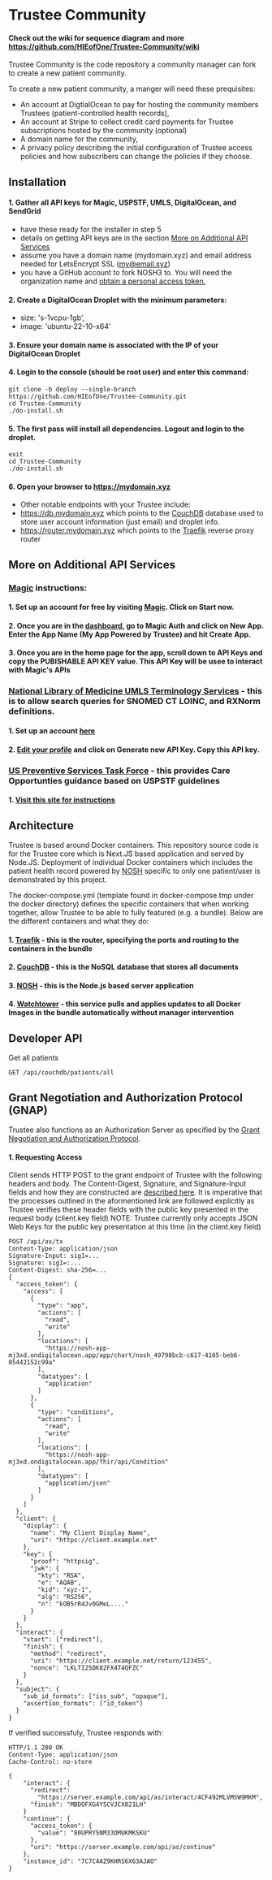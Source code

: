 # Trustee Community

#### Check out the wiki for sequence diagram and more https://github.com/HIEofOne/Trustee-Community/wiki 

Trustee Community is the code repository a community manager can fork to create a new patient community.

To create a new patient community, a manger will need these prequisites:
- An account at DigtialOcean to pay for hosting the community members Trustees (patient-controlled health records),
- An account at Stripe to collect credit card payments for Trustee subscriptions hosted by the community (optional)
- A domain name for the community,
- A privacy policy describing the initial configuration of Trustee access policies and how subscribers can change the policies if they choose.

## Installation
#### 1. Gather all API keys for Magic, USPSTF, UMLS, DigitalOcean, and SendGrid
- have these ready for the installer in step 5
- details on getting API keys are in the section [More on Additional API Services](#more-on-additional-api-services)
- assume you have a domain name (mydomain.xyz) and email address needed for LetsEncrypt SSL (my@email.xyz)
- you have a GitHub account to fork NOSH3 to.  You will need the organization name and [obtain a personal access token.](https://docs.github.com/en/authentication/keeping-your-account-and-data-secure/managing-your-personal-access-tokens)
#### 2. Create a DigitalOcean Droplet with the minimum parameters:
- size: 's-1vcpu-1gb',
- image: 'ubuntu-22-10-x64'
#### 3. Ensure your domain name is associated with the IP of your DigitalOcean Droplet
#### 4. Login to the console (should be root user) and enter this command:
```
git clone -b deploy --single-branch https://github.com/HIEofOne/Trustee-Community.git
cd Trustee-Community
./do-install.sh
```
#### 5. The first pass will install all dependencies.  Logout and login to the droplet.
```
exit
cd Trustee-Community
./do-install.sh
```
#### 6. Open your browser to https://mydomain.xyz
- Other notable endpoints with your Trustee include:
- https://db.mydomain.xyz which points to the [CouchDB](https://couchdb.apache.org/) database used to store user account information (just email) and droplet info.
- https://router.mydomain.xyz which points to the [Traefik](https://doc.traefik.io/traefik/providers/docker/) reverse proxy router

## More on Additional API Services
### [Magic](https://magic.link/) instructions:
#### 1. Set up an account for free by visiting [Magic](https://magic.link).  Click on Start now.
#### 2. Once you are in the [dashboard](https://dashboard.magic.link/app/all_apps), go to Magic Auth and click on New App.  Enter the App Name (My App Powered by Trustee) and hit Create App.
#### 3. Once you are in the home page for the app, scroll down to API Keys and copy the PUBISHABLE API KEY value.  This API Key will be usee to interact with Magic's APIs
### [National Library of Medicine UMLS Terminology Services](https://uts.nlm.nih.gov/uts/) - this is to allow search queries for SNOMED CT LOINC, and RXNorm definitions.
#### 1. Set up an account [here](https://uts.nlm.nih.gov/uts/signup-login)
#### 2. [Edit your profile](https://uts.nlm.nih.gov/uts/edit-profile) and click on Generate new API Key.  Copy this API key.
### [US Preventive Services Task Force](https://www.uspreventiveservicestaskforce.org/apps/api.jsp) - this provides Care Opportunties guidance based on USPSTF guidelines
#### 1. [Visit this site for instructions](https://www.uspreventiveservicestaskforce.org/apps/api.jsp)

## Architecture
Trustee is based around Docker containers.  This repository source code is for the Trustee core which is Next.JS based application and served by Node.JS.  Deployment of individual Docker containers which includes the patient health record powered by [NOSH](https://github.com/shihjay2/nosh3) specific to only one patient/user is demonstrated by this project.

The docker-compose.yml (template found in docker-compose.tmp under the docker directory) defines the specific containers that when working together, allow Trustee to be able to fully featured (e.g. a bundle).  Below are the different containers and what they do:
#### 1. [Traefik](https://doc.traefik.io/traefik/providers/docker/) - this is the router, specifying the ports and routing to the containers in the bundle 
#### 2. [CouchDB](https://couchdb.apache.org/) - this is the NoSQL database that stores all documents
#### 3. [NOSH](https://github.com/shihjay2/nosh3) - this is the Node.js based server application
#### 4. [Watchtower](https://github.com/containrrr/watchtower) - this service pulls and applies updates to all Docker Images in the bundle automatically without manager intervention

## Developer API

Get all patients
```
GET /api/couchdb/patients/all
```

## Grant Negotiation and Authorization Protocol (GNAP)
Trustee also functions as an Authorization Server as specified by the [Grant Negotiation and Authorization Protocol](https://www.ietf.org/archive/id/draft-ietf-gnap-core-protocol-12.html#name-introduction).

#### 1. Requesting Access
Client sends HTTP POST to the grant endpoint of Trustee with the following headers and body.  The Content-Digest, Signature, and Signature-Input fields and how they are constructed are [described here](https://www.ietf.org/archive/id/draft-ietf-gnap-core-protocol-12.html#name-http-message-signatures).  It is imperative that the processes outlined in the aformentioned link are followed explicitly as Trustee verifies these header fields with the public key presented in the request body (client.key field)
NOTE: Trustee currently only accepts JSON Web Keys for the public key presentation at this time (in the client.key field)
```
POST /api/as/tx
Content-Type: application/json
Signature-Input: sig1=...
Signature: sig1=:...
Content-Digest: sha-256=...
{
  "access_token": {
    "access": [
      {
        "type": "app",
        "actions": [
          "read",
          "write"
        ],
        "locations": [
          "https://nosh-app-mj3xd.ondigitalocean.app/app/chart/nosh_49798bcb-c617-4165-beb6-05442152c99a"
        ],
        "datatypes": [
          "application"
        ]
      },
      {
        "type": "conditions",
        "actions": [
          "read",
          "write"
        ],
        "locations": [
          "https://nosh-app-mj3xd.ondigitalocean.app/fhir/api/Condition"
        ],
        "datatypes": [
          "application/json"
        ]
      }
    ]
  },
  "client": {
    "display": {
      "name": "My Client Display Name",
      "uri": "https://client.example.net"
    },
    "key": {
      "proof": "httpsig",
      "jwk": {
        "kty": "RSA",
        "e": "AQAB",
        "kid": "xyz-1",
        "alg": "RS256",
        "n": "kOB5rR4Jv0GMeL...."
      }
    }
  },
  "interact": {
    "start": ["redirect"],
    "finish": {
      "method": "redirect",
      "uri": "https://client.example.net/return/123455",
      "nonce": "LKLTI25DK82FX4T4QFZC"
    }
  },
  "subject": {
    "sub_id_formats": ["iss_sub", "opaque"],
    "assertion_formats": ["id_token"]
  }
}

```
If verified successfuly, Trustee responds with:
```
HTTP/1.1 200 OK
Content-Type: application/json
Cache-Control: no-store

{
    "interact": {
      "redirect":
        "https://server.example.com/api/as/interact/4CF492MLVMSW9MKM",
      "finish": "MBDOFXG4Y5CVJCX821LH"
    }
    "continue": {
      "access_token": {
        "value": "80UPRY5NM33OMUKMKSKU"
      },
      "uri": "https://server.example.com/api/as/continue"
    },
    "instance_id": "7C7C4AZ9KHRS6X63AJAO"
}
```

